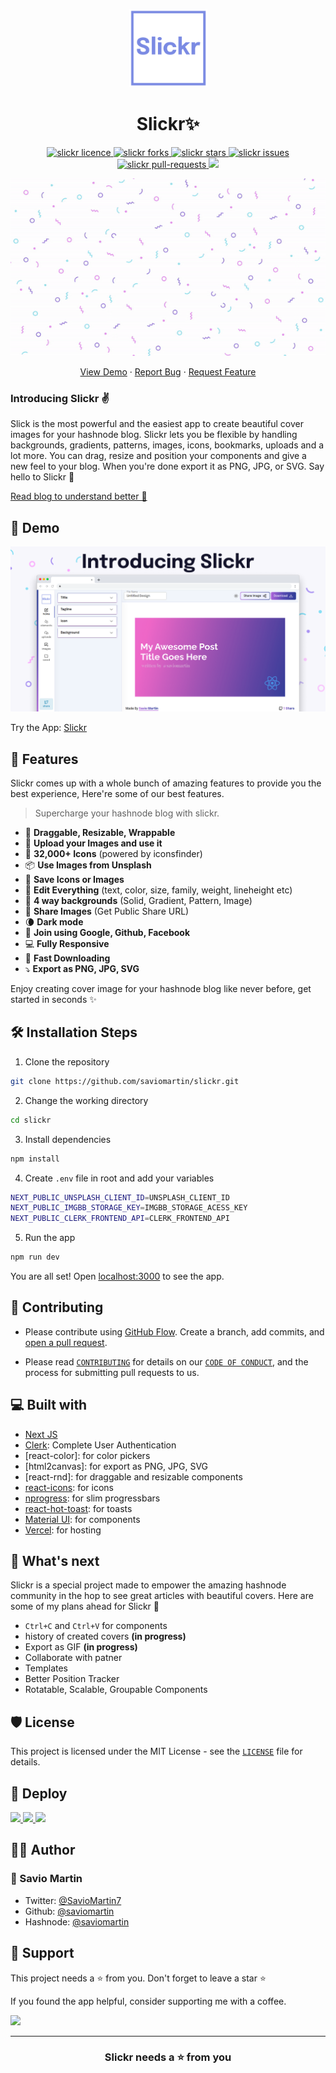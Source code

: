 <p align="center">
  <a href="https://slickr.vercel.app/">
    <img alt="Slickr" src="public/assets/logo.png" width="125" />
  </a>
</p>
<h1 align="center">Slickr✨️</h1>

<p align="center">
<a href="https://github.com/saviomartin/slickr/blob/master/LICENSE" target="blank">
<img src="https://img.shields.io/github/license/saviomartin/slickr?style=flat-square" alt="slickr licence" />
</a>
<a href="https://github.com/saviomartin/slickr/fork" target="blank">
<img src="https://img.shields.io/github/forks/saviomartin/slickr?style=flat-square" alt="slickr forks"/>
</a>
<a href="https://github.com/saviomartin/slickr/stargazers" target="blank">
<img src="https://img.shields.io/github/stars/saviomartin/slickr?style=flat-square" alt="slickr stars"/>
</a>
<a href="https://github.com/saviomartin/slickr/issues" target="blank">
<img src="https://img.shields.io/github/issues/saviomartin/slickr?style=flat-square" alt="slickr issues"/>
</a>
<a href="https://github.com/saviomartin/slickr/pulls" target="blank">
<img src="https://img.shields.io/github/issues-pr/saviomartin/slickr?style=flat-square" alt="slickr pull-requests"/>
</a>
<a href="https://twitter.com/intent/tweet?text=Checkout%20slickr.vercel.app%20by%20@saviomartin7.%20The%20most%20powerful%20way%20to%20create%20awesome%20cover%20images%20for%20your%20@hashnode%20blog%20🔥"><img src="https://img.shields.io/twitter/url?label=Share%20on%20Twitter&style=social&url=https%3A%2F%2Fgithub.com%2Fsaviomartin%2Fslickr"></a>

</p>

<p align="center"><img src="public/assets/slickr.gif" alt="slickr gif" width="550" /></p>

<p align="center">
    <a href="https://slickr.vercel.app/" target="blank">View Demo</a>
    ·
    <a href="https://github.com/saviomartin/slickr/issues/new/choose">Report Bug</a>
    ·
    <a href="https://github.com/saviomartin/slickr/issues/new/choose">Request Feature</a>
</p>

### Introducing Slickr ✌️

Slick is the most powerful and the easiest app to create beautiful cover images for your hashnode blog. Slickr lets you be flexible by handling backgrounds, gradients, patterns, images, icons, bookmarks, uploads and a lot more. You can drag, resize and position your components and give a new feel to your blog. When you're done export it as PNG, JPG, or SVG. Say hello to Slickr 🤟

[Read blog to understand better 📖]()

## 🚀 Demo

<a href="https://slickr.vercel.app/" target="blank">
<img src="public/assets/slickr-cover.png" />
</a>

Try the App: [Slickr](https://slickr.vercel.app/)

## 🧐 Features

Slickr comes up with a whole bunch of amazing features to provide you the best experience, Here're some of our best features.

> Supercharge your hashnode blog with slickr.

- 💯 **Draggable, Resizable, Wrappable**
- 🎩 **Upload your Images and use it**
- 👾 **32,000+ Icons** (powered by iconsfinder)
- 📦 **Use Images from Unsplash**
- 🔖 **Save Icons or Images**
- 🍭 **Edit Everything** (text, color, size, family, weight, lineheight etc)
- 🌱 **4 way backgrounds** (Solid, Gradient, Pattern, Image)
- 🥁 **Share Images** (Get Public Share URL)
- 🌘 **Dark mode**
- 👤 **Join using Google, Github, Facebook**
- 💻 **Fully Responsive**
- 🚀 **Fast Downloading**
- ⤵️ **Export as PNG, JPG, SVG**

Enjoy creating cover image for your hashnode blog like never before, get started in seconds ✨️

## 🛠️ Installation Steps

1. Clone the repository

```bash
git clone https://github.com/saviomartin/slickr.git
```

2. Change the working directory

```bash
cd slickr
```

3. Install dependencies

```bash
npm install
```

4. Create `.env` file in root and add your variables

```bash
NEXT_PUBLIC_UNSPLASH_CLIENT_ID=UNSPLASH_CLIENT_ID
NEXT_PUBLIC_IMGBB_STORAGE_KEY=IMGBB_STORAGE_ACESS_KEY
NEXT_PUBLIC_CLERK_FRONTEND_API=CLERK_FRONTEND_API
```

5. Run the app

```bash
npm run dev
```

You are all set! Open [localhost:3000](http://localhost:3000/) to see the app.

## 🍰 Contributing

- Please contribute using [GitHub Flow](https://guides.github.com/introduction/flow). Create a branch, add commits, and [open a pull request](https://github.com/saviomartin/slickr/compare).

- Please read [`CONTRIBUTING`](CONTRIBUTING.md) for details on our [`CODE OF CONDUCT`](CODE_OF_CONDUCT.md), and the process for submitting pull requests to us.

## 💻 Built with

- [Next JS](https://nextjs.org/)
- [Clerk](https://clerk.dev/): Complete User Authentication
- [react-color]: for color pickers
- [html2canvas]: for export as PNG, JPG, SVG
- [react-rnd]: for draggable and resizable components
- [react-icons](https://react-icons.github.io/react-icons/): for icons
- [nprogress](https://www.npmjs.com/package/nprogress): for slim progressbars
- [react-hot-toast](https://react-hot-toast.com/): for toasts
- [Material UI](http://material-ui.com/): for components
- [Vercel](http://vercel.com/): for hosting

## 🌈 What's next

Slickr is a special project made to empower the amazing hashnode community in the hop to see great articles with beautiful covers. Here are some of my plans ahead for Slickr 🤞

- `Ctrl+C` and `Ctrl+V` for components
- history of created covers **(in progress)**
- Export as GIF **(in progress)**
- Collaborate with patner
- Templates
- Better Position Tracker
- Rotatable, Scalable, Groupable Components

## 🛡️ License

This project is licensed under the MIT License - see the [`LICENSE`](LICENSE) file for details.

## 🦄 Deploy

<a href="https://vercel.com/new/project?template=https://github.com/saviomartin/slickr">
<img src="https://vercel.com/button" height="37.5px" />
</a>
<a href="https://app.netlify.com/start/deploy?repository=https://github.com/saviomartin/slickr">
<img src="https://www.netlify.com/img/deploy/button.svg" height="37.5px" />
</a>
<a href="https://cloud.digitalocean.com/apps/new?repo=https://github.com/saviomartin/slickr">
<img src="https://camo.githubusercontent.com/df21703b4229f8d44f76c2d56073657a4ab450ca4566ba5d24d05bf528c298f8/68747470733a2f2f7777772e6465706c6f79746f646f2e636f6d2f646f2d62746e2d626c75652e737667" height="37.5px" />
</a>

## 👨‍💻 Author

### 👤 Savio Martin

- Twitter: [@SavioMartin7](https://twitter.com/SavioMartin7)
- Github: [@saviomartin](https://github.com/saviomartin)
- Hashnode: [@saviomartin](https://hashnode.com/@saviomartin)

## 🙏 Support

This project needs a ⭐️ from you. Don't forget to leave a star ⭐️

If you found the app helpful, consider supporting me with a coffee.

<img src="https://cdn.buymeacoffee.com/buttons/v2/default-yellow.png" height="50px">

---

<h3 align="center">
Slickr needs a ⭐️ from you
</h3>

